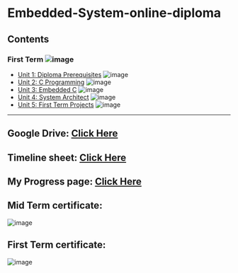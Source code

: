 # Embedded-System-online-diploma
## Contents

### First Term ![image](https://us-central1-progress-markdown.cloudfunctions.net/progress/100?dangerColor=800000&warningColor=ff9900&successColor=006600)

- [Unit 1: Diploma Prerequisites](https://github.com/Abdullah-ghazal/Master_Embedded_System_Diploma/tree/main/First_Term/Assignments) ![image](https://us-central1-progress-markdown.cloudfunctions.net/progress/100)
- [Unit 2: C Programming](https://github.com/Abdullah-ghazal/Master_Embedded_System_Diploma/tree/main/First_Term/Assignments/Unit%20(2)%20C_Programming) ![image](https://us-central1-progress-markdown.cloudfunctions.net/progress/100)
- [Unit 3: Embedded C](https://github.com/Abdullah-ghazal/Master_Embedded_System_Diploma/tree/main/First_Term/Assignments/Unit%20(3)%20Embedded%20C) ![image](https://us-central1-progress-markdown.cloudfunctions.net/progress/100)
- [Unit 4: System Architect](https://github.com/Abdullah-ghazal/Master_Embedded_System_Diploma/tree/main/First_Term/Assignments/Unit%20(4)%20System%20Architect) ![image](https://us-central1-progress-markdown.cloudfunctions.net/progress/100)
- [Unit 5: First Term Projects](https://github.com/Abdullah-ghazal/Master_Embedded_System_Diploma/tree/main/First_Term/Projects) ![image](https://us-central1-progress-markdown.cloudfunctions.net/progress/100)




---
## Google Drive: [Click Here](https://drive.google.com/drive/folders/1Tu3WBq_2aT-OemZhzcbkQnaBE3xgTbsO) 
## Timeline sheet: [Click Here](https://docs.google.com/spreadsheets/d/1qn-MFZaFm0UdFPFoHWHPP8m-1NbwlcOY/edit?usp=drive_link&ouid=101476943268963997037&rtpof=true&sd=true)
## My Progress page: [Click Here](https://www.learn-in-depth-store.com/certificate/abdallahghazal60%40gmail.com) 
## Mid Term certificate: 
![image](https://github.com/user-attachments/assets/838ac1b3-750f-466e-931b-d2fa1914e022)
## First Term certificate:
![image](https://github.com/user-attachments/assets/15dcf67e-3cf5-4060-aaff-a1c991a4ccaf)






